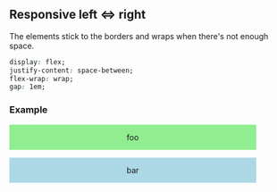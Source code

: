 ## Responsive left <=> right

The elements stick to the borders and wraps when there's not enough space.

```css
display: flex;
justify-content: space-between;
flex-wrap: wrap;
gap: 1em;
```

### Example

<div style="display: flex; justify-content: space-between; flex-wrap: wrap; gap: 1em">
    <div style="background: lightgreen; padding: 1em 15em">foo</div>
    <div style="background: lightblue; padding: 1em 15em">bar</div>
</div>
